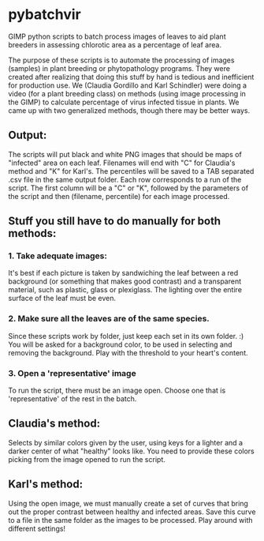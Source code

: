 # pybatchvir
GIMP python scripts to batch process images of leaves to aid plant breeders in assessing chlorotic area as a percentage of leaf area.

The purpose of these scripts is to automate the processing of images (samples) in plant breeding or phytopathology programs.
They were created after realizing that doing this stuff by hand is tedious and inefficient for production use.  We (Claudia Gordillo and Karl Schindler) were doing a video (for a plant breeding class) on methods (using image processing in the GIMP) to calculate percentage of virus infected tissue in plants.  We came up with two generalized methods, though there may be better ways.

## Output:
The scripts will put black and white PNG images that should be maps of "infected" area on each leaf.  Filenames will end with "C" for Claudia's method and "K" for Karl's.  The percentiles will be saved to a TAB separated .csv file in the same output folder. Each row corresponds to a run of the script. The first column will be a "C" or "K", followed by the parameters of the script and then (filename, percentile) for each image processed.


## Stuff you still have to do manually for both methods:

### 1. Take adequate images:
It's best if each picture is taken by sandwiching the leaf between a red background (or something that makes good contrast) and a transparent material, such as plastic, glass or plexiglass.  The lighting over the entire surface of the leaf must be even. 
### 2. Make sure all the leaves are of the same species.
Since these scripts work by folder, just keep each set in its own folder. :)
You will be asked for a background color, to be used in selecting and removing the background.  Play with the threshold to your heart's content.

### 3. Open a 'representative' image
To run the script, there must be an image open.  Choose one that is 'representative' of the rest in the batch.


## Claudia's method:
Selects by similar colors given by the user, using keys for a lighter and a darker center of what "healthy" looks like.
You need to provide these colors picking from the image opened to run the script.

## Karl's method:
Using the open image, we must manually create a set of curves that bring out the proper contrast between healthy and infected areas.  Save this curve to a file in the same folder as the images to be processed.  Play around with different settings!
